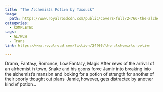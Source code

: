 ```yaml
---
title: "The Alchemists Potion by Taxouck"
image:
  path: https://www.royalroadcdn.com/public/covers-full/24766-the-alchemists-potion.jpg
categories:
  - COMPLETED
tags:
  - GL/WLW
  - Trans
link: https://www.royalroad.com/fiction/24766/the-alchemists-potion

---
```

Drama, Fantasy, Romance, Low Fantasy, Magic After news of the arrival of an alchemist in town, Snake and his goons force Jamie into breaking into the alchemist's mansion and looking for a potion of strength for another of their poorly thought out plans.
Jamie, however, gets distracted by another kind of potion…

